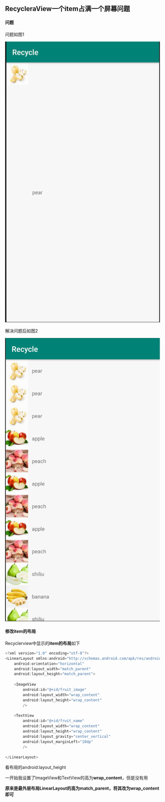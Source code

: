 ## RecycleraView一个item占满一个屏幕问题

#### 问题

问题如图1

![1](https://github.com/fzu221801328/Pictures/blob/master/files/recyclerview1.png?raw=true)

解决问题后如图2

![2](https://github.com/fzu221801328/Pictures/blob/master/files/recyclerview2.png?raw=true)



#### 修改item的布局

Recyclerview中显示的**item的布局**如下

```kotlin
<?xml version="1.0" encoding="utf-8"?>
<LinearLayout xmlns:android="http://schemas.android.com/apk/res/android"
    android:orientation="horizontal"
    android:layout_width="match_parent"
    android:layout_height="match_parent">

    <ImageView
        android:id="@+id/fruit_image"
        android:layout_width="wrap_content"
        android:layout_height="wrap_content"
        />

    <TextView
        android:id="@+id/fruit_name"
        android:layout_width="wrap_content"
        android:layout_height="wrap_content"
        android:layout_gravity="center_vertical"
        android:layout_marginLeft="10dp"
        />

</LinearLayout>
```



看布局的android:layout_height

一开始我设置了ImageView和TextView的高为**wrap_content**，但是没有用

**原来是最外层布局LinearLayout的高为match_parent，将其改为wrap_content即可**

 